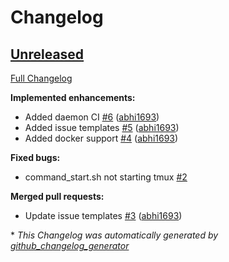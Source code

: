 # Changelog

## [Unreleased](https://github.com/Kryptos-Team/daemon/tree/HEAD)

[Full Changelog](https://github.com/Kryptos-Team/daemon/compare/9e0d2ec0b81328437a6b2682f8e450daedcbeeaf...HEAD)

**Implemented enhancements:**

- Added daemon CI [\#6](https://github.com/Kryptos-Team/daemon/pull/6) ([abhi1693](https://github.com/abhi1693))
- Added issue templates [\#5](https://github.com/Kryptos-Team/daemon/pull/5) ([abhi1693](https://github.com/abhi1693))
- Added docker support [\#4](https://github.com/Kryptos-Team/daemon/pull/4) ([abhi1693](https://github.com/abhi1693))

**Fixed bugs:**

- command\_start.sh not starting tmux [\#2](https://github.com/Kryptos-Team/daemon/issues/2)

**Merged pull requests:**

- Update issue templates [\#3](https://github.com/Kryptos-Team/daemon/pull/3) ([abhi1693](https://github.com/abhi1693))



\* *This Changelog was automatically generated by [github_changelog_generator](https://github.com/github-changelog-generator/github-changelog-generator)*
